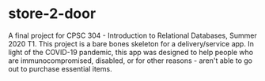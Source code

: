 # store-2-door
A final project for CPSC 304 - Introduction to Relational Databases, Summer 2020 T1. This project is a bare bones skeleton for a delivery/service app. In light of the COVID-19 pandemic, this app was designed to help people who are immunocompromised, disabled, or for other reasons - aren't able to go out to purchase essential items. 
